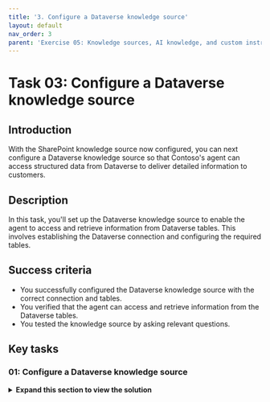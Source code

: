 ```yaml
---
title: '3. Configure a Dataverse knowledge source'
layout: default
nav_order: 3
parent: 'Exercise 05: Knowledge sources, AI knowledge, and custom instructions'
---
```


# Task 03: Configure a Dataverse knowledge source

## Introduction

With the SharePoint knowledge source now configured, you can next configure a Dataverse knowledge source so that Contoso's agent can access structured data from Dataverse to deliver detailed information to customers.

## Description

In this task, you'll set up the Dataverse knowledge source to enable the agent to access and retrieve information from Dataverse tables. This involves establishing the Dataverse connection and configuring the required tables.

## Success criteria

-   You successfully configured the Dataverse knowledge source with the correct connection and tables.
-   You verified that the agent can access and retrieve information from the Dataverse tables.
-   You tested the knowledge source by asking relevant questions.


## Key tasks

### 01: Configure a Dataverse knowledge source

<details markdown="block"> 
  <summary><strong>Expand this section to view the solution</strong></summary> 

The Dataverse knowledge source allows users to make natural language queries over structured data, stored in Dataverse tables.

1. Select **Add knowledge** in the upper-left part of the window.

1. Select **Dataverse**.

	![bhinuazq.jpg](../../media/bhinuazq.jpg)

1. Under **Available tables**, select **Account**, then select **Next** in the lower-right corner.

1. On the **Preview data** step, select **Next**.

	![i9f3r1jx.jpg](../../media/i9f3r1jx.jpg)

1. To the right of **Synonyms**, select **Edit**. You'll improve the understanding of questions about specific attributes of the table. 

	![s5944uo8.jpg](../../media/s5944uo8.jpg)

1. Find the line for **Address 1**, then select **Add synonyms**.

	![e35vqimx.jpg](../../media/e35vqimx.jpg)

1. Enter `Address`, select **Add**, then select **Done**.

	![y5t3b9lk.jpg](../../media/y5t3b9lk.jpg)

1. In the **Description** field, enter `Complete address of the account`.


1. Select **Back** in the lower-left corner of the pane.

    ![7v2k69do.jpg](../../media/7v2k69do.jpg)

1. Back on the **Review and finish** step, next to **Glossary**, select **Edit**.

1. Enter the following:

	| Item | Value |
    |----------|----------------------|
    | **Enter term** | `Customer` |
    | **Enter description** | `Customer is a synonym for account` |

1. Select **Next**.

	![yx1xuxs8.jpg](../../media/yx1xuxs8.jpg)

	{: .note }
    > This improves the understanding of user questions about accounts.

1. Select **Back** in the lower-left corner of the pane.

1. Back on the **Review and finish** step, select **Add** in the lower-right corner of the pane.

	![324yr51u.jpg](../../media/324yr51u.jpg)

1. **Dataverse** is an internal data source, so end users have to be signed in. 

	Select **Settings** near the upper-right corner of the page.

	![3f5fs0ge.jpg](../../media/3f5fs0ge.jpg)
	
1. Select **Security** on the left settings menu.

1. Select **Authentication**, select **Authenticate with Microsoft**, then select **Save**.

	![w6g6pe6k.jpg](../../media/w6g6pe6k.jpg)

    {: . important }
    > This data source requires authentication because searches are done in the context of the connected end user. Only records the end user has read access to, at minimum, are returned and summarized.

1. Select **Save** on the dialog.

1. Once successfully saved, select the **X** in the upper-right part of the Settings page to return to your knowledge sources.

	![u264sl1d.jpg](../../media/u264sl1d.jpg)

    </details>